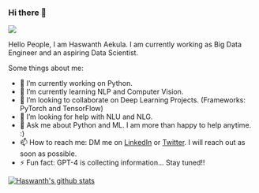 ### Hi there 👋

![](https://komarev.com/ghpvc/?username=hassiahk&color=blue)

Hello People, I am Haswanth Aekula.
I am currently working as Big Data Engineer and an aspiring Data Scientist.

Some things about me:

- 🔭 I’m currently working on Python.
- 🌱 I’m currently learning NLP and Computer Vision.
- 👯 I’m looking to collaborate on Deep Learning Projects. (Frameworks: PyTorch and TensorFlow)
- 🤔 I’m looking for help with NLU and NLG.
- 💬 Ask me about Python and ML. I am more than happy to help anytime. :)
- 📫 How to reach me: DM me on [LinkedIn](https://www.linkedin.com/in/haswanth-kumar-aekula/) or [Twitter](https://twitter.com/Haswanth_hassi). I will reach out as soon as possible.
- ⚡ Fun fact: GPT-4 is collecting information... Stay tuned!!


[![Haswanth's github stats](https://github-readme-stats.vercel.app/api?username=hassiahk&hide=stars,contribs)](https://github.com/anuraghazra/github-readme-stats)
